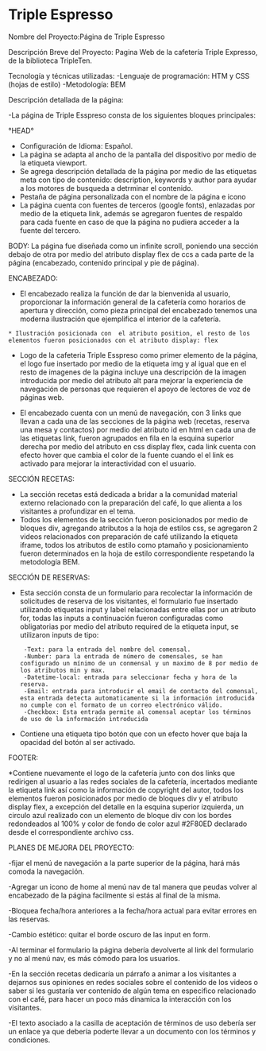# Triple Espresso
Nombre del Proyecto:Página de Triple Espresso

Descripción Breve del Proyecto: Pagina Web de la cafetería Triple Expresso, de la biblioteca TripleTen.

Tecnología y técnicas utilizadas:
-Lenguaje de programación: HTM y CSS (hojas de estilo)
-Metodología: BEM

Descripción detallada de la página:

-La página de Triple Esspreso consta de los siguientes bloques principales:

 °HEAD°

   * Configuración de Idioma: Español.
   * La página se adapta al ancho de la pantalla 
     del dispositivo por medio de la etiqueta 
     viewport.
   * Se agrega descripción detallada de la 
    página por medio de las etiquetas meta con tipo de contenido: description, keywords y author para ayudar a 
    los motores de busqueda a detrminar el contenido.
   * Pestaña de página personalizada con el nombre de la página e icono
   * La página cuenta con fuentes de terceros (google fonts), enlazadas por medio de la etiqueta link, además se agregaron fuentes de respaldo para cada fuente en caso de que la página no pudiera acceder a la fuente del tercero.

BODY:
La página fue diseñada como un infinite scroll, poniendo una sección debajo de otra  por medio del atributo display flex de ccs a cada parte de la página (encabezado, contenido principal y pie de página).

   ENCABEZADO:
   * El encabezado realiza la función de dar la 
    bienvenida al usuario, proporcionar la información 
    general de la cafetería como horarios de apertura y 
    dirección, como pieza principal del encabezado 
     tenemos una moderna ilustración que ejemplifica el 
      interior de la cafetería.

    * Ilustración posicionada con  el atributo position, el resto de los elementos fueron posicionados con el atributo display: flex

   * Logo de la cafeteria Triple Esspreso como primer elemento de la página, el logo fue insertado por medio de la etiqueta img y al igual que en el resto de imagenes de la página incluye una descripción de la imagen introducida por medio del atributo alt para mejorar la experiencia de navegación de personas que requieren el apoyo de lectores de voz de páginas web.

* El encabezado cuenta con un menú de navegación, con 3 links que llevan a cada una de las secciones de la página web (recetas, reserva una mesa y contactos) por medio del atributo id en html en cada una de las etiquetas link, fueron  agrupados en fila en la esquina superior derecha por medio del atributo en css display flex, cada link cuenta con efecto hover que cambia el color de la fuente cuando el el link es activado para mejorar la interactividad con el usuario.

SECCIÓN RECETAS:

* La sección recetas está dedicada a bridar a la comunidad material externo relacionado con la preparación del café, lo que alienta a los visitantes a profundizar en el tema.
* Todos los elementos de la sección fueron posicionados por medio de bloques div, agregando atributos a la hoja de estilos css, se agregaron 2 videos relacionados con preparación de café utilizando la etiqueta iframe, todos los atributos de estilo como ptamaño y posicionamiento fueron determinados en la hoja de estilo correspondiente respetando la metodología BEM.

SECCIÓN DE RESERVAS:

* Esta sección consta de un formulario para recolectar la información de solicitudes de reserva de los visitantes, el formulario fue insertado utilizando etiquetas input y label relacionadas entre ellas por un atributo for, todas las inputs a continuación fueron configuradas como obligatorias por medio del atributo required de la etiqueta input, se utilizaron inputs de tipo:

       -Text: para la entrada del nombre del comensal.
       -Number: para la entrada de número de comensales, se han configurado un mínimo de un conmensal y un maximo de 8 por medio de los atributos min y max.
       -Datetime-local: entrada para seleccionar fecha y hora de la reserva.
       -Email: entrada para introducir el email de contacto del comensal, esta entrada detecta automaticamente si la información introducida no cumple con el formato de un correo electrónico válido.
       -Checkbox: Esta entrada permite al comensal aceptar los términos de uso de la información introducida

* Contiene una etiqueta tipo botón que con un efecto hover que baja la opacidad del botón al ser activado.

FOOTER:

*Contiene nuevamente el logo de la cafetería junto con dos links que redirigen al usuario a las redes sociales de la cafetería, incertados mediante la etiqueta link  así como la información de copyright del autor, todos los elementos fueron posicionados por medio de bloques div y el atributo display flex, a excepción del detalle en la esquina superior izquierda, un circulo azul realizado con un elemento de bloque div con los bordes redondeados al 100% y color de fondo de color azul #2F80ED declarado desde el correspondiente archivo css. 

PLANES DE MEJORA DEL PROYECTO: 

-fijar el menú de navegación a la parte superior de la página, hará más comoda la navegación.

-Agregar un icono de home al menú nav de tal manera que peudas volver al encabezado de la página facilmente si estás al final de la misma.

-Bloquea fecha/hora anteriores a la fecha/hora actual para evitar errores en las reservas.

-Cambio estético: quitar el borde oscuro de las input en form.

-Al terminar el formulario la página debería devolverte al link del formulario y no al menú nav, es más cómodo para los usuarios.

-En la sección recetas dedicaría un párrafo a animar a los visitantes a dejarnos sus opiniones en redes sociales sobre el contenido de los videos o saber si les gustaría ver contenido de algún tema en especifico relacionado con el café, para hacer un poco más dinamica la interacción con los visitantes.

-El texto asociado a la casilla de aceptación de términos de uso debería ser un enlace ya que debería poderte llevar a un documento con los términos y condiciones.